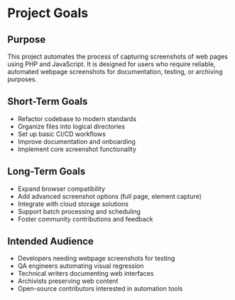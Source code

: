 # Project Goals

## Purpose
This project automates the process of capturing screenshots of web pages using PHP and JavaScript. It is designed for users who require reliable, automated webpage screenshots for documentation, testing, or archiving purposes.

## Short-Term Goals
- Refactor codebase to modern standards
- Organize files into logical directories
- Set up basic CI/CD workflows
- Improve documentation and onboarding
- Implement core screenshot functionality

## Long-Term Goals
- Expand browser compatibility
- Add advanced screenshot options (full page, element capture)
- Integrate with cloud storage solutions
- Support batch processing and scheduling
- Foster community contributions and feedback

## Intended Audience
- Developers needing webpage screenshots for testing
- QA engineers automating visual regression
- Technical writers documenting web interfaces
- Archivists preserving web content
- Open-source contributors interested in automation tools
